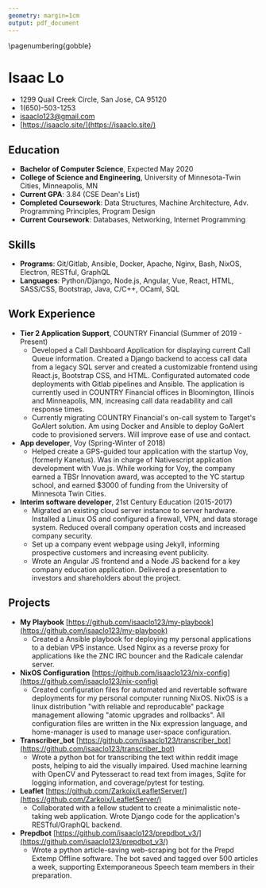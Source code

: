 ```yaml
---
geometry: margin=1cm
output: pdf_document
---
```


\pagenumbering{gobble}

# Isaac Lo

* 1299 Quail Creek Circle, San Jose, CA 95120
* 1(650)-503-1253
* isaaclo123@gmail.com
* [https://isaaclo.site/](https://isaaclo.site/)

## Education

* **Bachelor of Computer Science**, Expected May 2020
* **College of Science and Engineering**, University of Minnesota-Twin Cities, Minneapolis, MN
* **Current GPA**: 3.84 (CSE Dean's List)
* **Completed Coursework**: Data Structures, Machine Architecture, Adv. Programming Principles,
  Program Design
* **Current Coursework**: Databases, Networking, Internet Programming

## Skills

* **Programs**: Git/Gitlab, Ansible, Docker, Apache, Nginx, Bash, NixOS, Electron, RESTful, GraphQL
* **Languages**: Python/Django, Node.js, Angular, Vue, React, HTML, SASS/CSS, Bootstrap, Java,
  C/C++, OCaml, SQL

## Work Experience

* **Tier 2 Application Support**, COUNTRY Financial (Summer of 2019 - Present)
    * Developed a Call Dashboard Application for displaying current Call Queue information.
      Created a Django backend to access call data from a legacy SQL server and created a
      customizable frontend using React.js, Bootstrap CSS, and HTML. Configurated automated code
      deployments with Gitlab pipelines and Ansible. The application is currently used in
      COUNTRY Financial offices in Bloomington, Illinois and Minneapolis, MN, increasing
      call data readability and call response times.
    * Currently migrating COUNTRY Financial's on-call system to Target's GoAlert solution. Am using
      Docker and Ansible to deploy GoAlert code to provisioned servers. Will improve ease of use
      and contact.
* **App developer**, Voy (Spring-Winter of 2018)
    * Helped create a GPS-guided tour application with the startup Voy, (formerly Kanetus). Was
      in charge of Nativescript application development with Vue.js. While working for Voy, the
      company earned a TBSr Innovation award, was accepted to the YC startup school, and earned
      \$3000 of funding from the University of Minnesota Twin Cities.
* **Interim software developer**, 21st Century Education (2015-2017)
    * Migrated an existing cloud server instance to server hardware. Installed a Linux OS and
      configured a firewall, VPN, and data storage system. Reduced overall company operation
      costs and increased company security.
    * Set up a company event webpage using Jekyll, informing prospective customers and increasing
      event publicity.
    * Wrote an Angular JS frontend and a Node JS backend for a key company education application.
      Delivered a presentation to investors and shareholders about the project.

## Projects

* **My Playbook** [https://github.com/isaaclo123/my-playbook](https://github.com/isaaclo123/my-playbook)
    * Created a Ansible playbook for deploying my personal applications to a debian VPS instance.
      Used Nginx as a reverse proxy for applications like the ZNC IRC bouncer and the Radicale
      calendar server.
* **NixOS Configuration** [https://github.com/isaaclo123/nix-config](https://github.com/isaaclo123/nix-config)
    * Created configuration files for automated and revertable software deployments for my
      personal computer running NixOS. NixOS is a linux distribution "with reliable and
      reproducable" package management allowing "atomic upgrades and rollbacks". All configuration
      files are written in the Nix expression language, and home-manager is used to manage
      user-space configuration.
* **Transcriber_bot**
  [https://github.com/isaaclo123/transcriber_bot](https://github.com/isaaclo123/transcriber_bot)
    * Wrote a python bot for transcribing the text within reddit image posts, helping to aid the
      visually impaired. Used machine learning with OpenCV and Pytesseract to read text from
      images, Sqlite for logging information, and coverage/pytest for testing.
* **Leaflet**
  [https://github.com/Zarkoix/LeafletServer/](https://github.com/Zarkoix/LeafletServer/)
    * Collaborated with a fellow student to create a minimalistic note-taking web application.
      Wrote Django code for the application's RESTful/GraphQL backend.
* **Prepdbot**
  [https://github.com/isaaclo123/prepdbot_v3/](https://github.com/isaaclo123/prepdbot_v3/)
    * Wrote a python article-saving web-scraping bot for the Prepd Extemp Offline software. The bot
      saved and tagged over 500 articles a week, supporting Extemporaneous Speech team members in
      their preparation.
